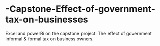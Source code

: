 # -Capstone-Effect-of-government-tax-on-businesses
Excel and powerBi on the capstone project: The effect of government informal &amp; formal tax on business owners.
